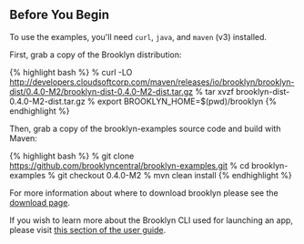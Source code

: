 ## Before You Begin

To use the examples, you'll need ``curl``, ``java``, and ``maven`` (v3) installed.

First, grab a copy of the Brooklyn distribution:

{% highlight bash %}
% curl -LO http://developers.cloudsoftcorp.com/maven/releases/io/brooklyn/brooklyn-dist/0.4.0-M2/brooklyn-dist-0.4.0-M2-dist.tar.gz
% tar xvzf brooklyn-dist-0.4.0-M2-dist.tar.gz
% export BROOKLYN_HOME=$(pwd)/brooklyn
{% endhighlight %}

Then, grab a copy of the brooklyn-examples source code and build with Maven:

{% highlight bash %}
% git clone https://github.com/brooklyncentral/brooklyn-examples.git
% cd brooklyn-examples
% git checkout 0.4.0-M2
% mvn clean install
{% endhighlight %}

For more information about where to download brooklyn please
see the [download page]({{site.url}}/start/download.html).

If you wish to learn more about the Brooklyn CLI used for launching an app,
please visit [this section of the user guide]({{site.url}}/use/guide/management/index.html#cli).

